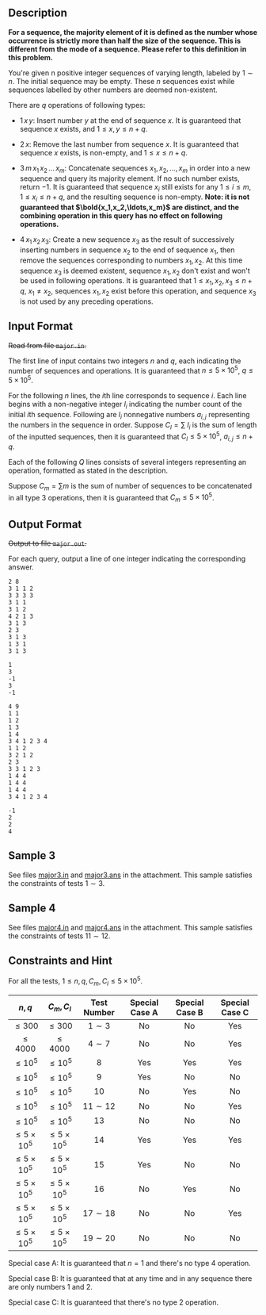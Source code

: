 ## Description

**For a sequence, the majority element of it is defined as the number whose occurrence is strictly more than half the size of the sequence. This is different from the mode of a sequence. Please refer to this definition in this problem.**

You're given n positive integer sequences of varying length, labeled by $1 \sim n$. The initial sequence may be empty. These $n$ sequences exist while sequences labelled by other numbers are deemed non-existent.

There are $q$ operations of following types: 

* $1\, x\, y$: Insert number $y$ at the end of sequence $x$. It is guaranteed that sequence $x$ exists, and $1 \leq x,y \leq n+q$. 

* $2\, x$: Remove the last number from sequence $x$. It is guaranteed that sequence $x$ exists, is non-empty, and $1 \leq x \leq n+q$.

* $3\, m\, x_1\, x_2\, \ldots\, x_m$: Concatenate sequences $x_1,x_2,\ldots,x_m$ in order into a new sequence and query its majority element. If no such number exists, return $-1$. It is guaranteed that sequence $x_i$ still exists for any $1 \leq i \leq m$, $1 \leq x_i \leq n+q$, and the resulting sequence is non-empty. **Note: it is not guaranteed that $\bold{x_1,x_2,\ldots,x_m}$ are distinct, and the combining operation in this query has no effect on following operations.**

* $4\, x_1\, x_2\, x_3$: Create a new sequence $x_3$ as the result of successively inserting numbers in sequence $x_2$ to the end of sequence $x_1$, then remove the sequences corresponding to numbers $x_1,x_2$. At this time sequence $x_3$ is deemed existent, sequence $x_1,x_2$ don't exist and won't be used in following operations. It is guaranteed that $1 \leq x_1,x_2,x_3 \leq n+q$, $x_1 \neq x_2$, sequences $x_1,x_2$ exist before this operation, and sequence $x_3$ is not used by any preceding operations.

## Input Format

~~Read from file `major.in`.~~

The first line of input contains two integers $n$ and $q$, each indicating the number of sequences and operations. It is guaranteed that $n \leq 5 \times 10^5$, $q \leq 5 \times 10^5$.

For the following $n$ lines, the $i$th line corresponds to sequence $i$. Each line begins with a non-negative integer $l_i$ indicating the number count of the initial $i$th sequence. Following are $l_i$ nonnegative numbers $a_{i,j}$ representing the numbers in the sequence in order. Suppose $C_l = \sum\     l_i$ is the sum of length of the inputted sequences, then it is guaranteed that $C_l \leq 5 \times 10^5$, $a_{i,j} \leq n+q$. 

Each of the following $Q$ lines consists of several integers representing an operation, formatted as stated in the description. 

Suppose $C_m = \sum m$ is the sum of number of sequences to be concatenated in all type $3$ operations, then it is guaranteed that $C_m \leq 5 \times 10^5$. 

## Output Format

~~Output to file `major.out`.~~

For each query, output a line of one integer indicating the corresponding answer. 

```input1
2 8
3 1 1 2
3 3 3 3
3 1 1
3 1 2
4 2 1 3
3 1 3
2 3
3 1 3
1 3 1
3 1 3
```
```output1
1
3
-1
3
-1
```

```input2
4 9
1 1
1 2
1 3
1 4
3 4 1 2 3 4
1 1 2
3 2 1 2
2 3
3 3 1 2 3
1 4 4
1 4 4
1 4 4
3 4 1 2 3 4
```
```output2
-1
2
2
4
```

## Sample 3

See files [major3.in](file://major3.in) and [major3.ans](file://major3.ans) in the attachment. 
This sample satisfies the constraints of tests $1 \sim 3$.

## Sample 4

See files [major4.in](file://major4.in) and [major4.ans](file://major4.ans) in the attachment. 
This sample satisfies the constraints of tests $11 \sim 12$.


## Constraints and Hint

For all the tests, $1 \leq n,q,C_m,C_l \leq 5 \times 10^5$.

|$n,q$|$C_m,C_l$|Test Number|Special Case A|Special Case B|Special Case C|
|:---:|:---:|:---:|:---:|:---:|:---:|
|$\leq 300$|$\leq 300$|$1 \sim 3$|No|No|Yes|
|$\leq 4000$|$\leq 4000$|$4 \sim 7$|No|No|Yes|
|$\leq 10^5$|$\leq 10^5$|$8$|Yes|Yes|Yes|
|$\leq 10^5$|$\leq 10^5$|$9$|Yes|No|No|
|$\leq 10^5$|$\leq 10^5$|$10$|No|Yes|No|
|$\leq 10^5$|$\leq 10^5$|$11 \sim 12$|No|No|Yes|
|$\leq 10^5$|$\leq 10^5$|$13$|No|No|No|
|$\leq 5 \times 10^5$|$\leq 5 \times 10^5$|$14$|Yes|Yes|Yes|
|$\leq 5 \times 10^5$|$\leq 5 \times 10^5$|$15$|Yes|No|No|
|$\leq 5 \times 10^5$|$\leq 5 \times 10^5$|$16$|No|Yes|No|
|$\leq 5 \times 10^5$|$\leq 5 \times 10^5$|$17 \sim 18$|No|No|Yes|
|$\leq 5 \times 10^5$|$\leq 5 \times 10^5$|$19 \sim 20$|No|No|No|

Special case A: It is guaranteed that $n = 1$ and there's no type $4$ operation.

Special case B: It is guaranteed that at any time and in any sequence there are only numbers $1$ and $2$.

Special case C: It is guaranteed that there's no type $2$ operation.
